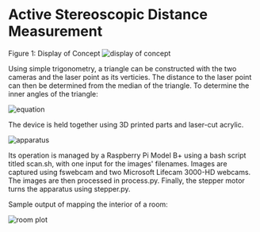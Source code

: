# Active Stereoscopic Distance Measurement

Figure 1: Display of Concept
![display of concept](http://i.imgur.com/a6WHJRa.png)

Using simple trigonometry, a triangle can be constructed with the two cameras and the laser point as its verticies.  The distance to the laser point can then be determined from the median of the triangle.
To determine the inner angles of the triangle:

![equation](http://i.imgur.com/oIaLle3.jpg)

The device is held together using 3D printed parts and laser-cut acrylic.

![apparatus](http://i.imgur.com/V0C60wQ.png)

Its operation is managed by a Raspberry Pi Model B+ using a bash script titled scan.sh, with one input for the images' filenames.
Images are captured using fswebcam and two Microsoft Lifecam 3000-HD webcams.  The images are then processed in process.py.  Finally, the stepper motor turns the apparatus using stepper.py.

Sample output of mapping the interior of a room:

![room plot](http://i.imgur.com/aqwaQT4.jpg)
